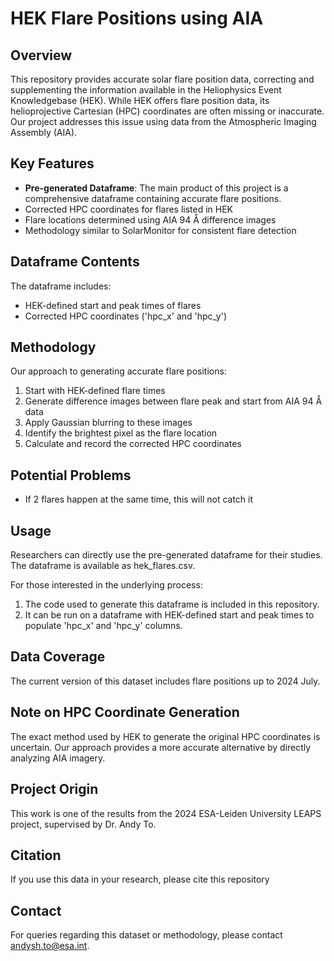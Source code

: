# HEK Flare Positions using AIA

## Overview

This repository provides accurate solar flare position data, correcting and supplementing the information available in the Heliophysics Event Knowledgebase (HEK). While HEK offers flare position data, its helioprojective Cartesian (HPC) coordinates are often missing or inaccurate. Our project addresses this issue using data from the Atmospheric Imaging Assembly (AIA).

## Key Features

- **Pre-generated Dataframe**: The main product of this project is a comprehensive dataframe containing accurate flare positions.
- Corrected HPC coordinates for flares listed in HEK
- Flare locations determined using AIA 94 Å difference images
- Methodology similar to SolarMonitor for consistent flare detection

## Dataframe Contents

The dataframe includes:
- HEK-defined start and peak times of flares
- Corrected HPC coordinates ('hpc_x' and 'hpc_y')

## Methodology

Our approach to generating accurate flare positions:
1. Start with HEK-defined flare times
2. Generate difference images between flare peak and start from AIA 94 Å data
3. Apply Gaussian blurring to these images
4. Identify the brightest pixel as the flare location
5. Calculate and record the corrected HPC coordinates

## Potential Problems

- If 2 flares happen at the same time, this will not catch it

## Usage

Researchers can directly use the pre-generated dataframe for their studies. The dataframe is available as hek_flares.csv.

For those interested in the underlying process:
1. The code used to generate this dataframe is included in this repository.
2. It can be run on a dataframe with HEK-defined start and peak times to populate 'hpc_x' and 'hpc_y' columns.

## Data Coverage

The current version of this dataset includes flare positions up to 2024 July.

## Note on HPC Coordinate Generation

The exact method used by HEK to generate the original HPC coordinates is uncertain. Our approach provides a more accurate alternative by directly analyzing AIA imagery.

## Project Origin

This work is one of the results from the 2024 ESA-Leiden University LEAPS project, supervised by Dr. Andy To.

## Citation

If you use this data in your research, please cite this repository

## Contact

For queries regarding this dataset or methodology, please contact andysh.to@esa.int.
